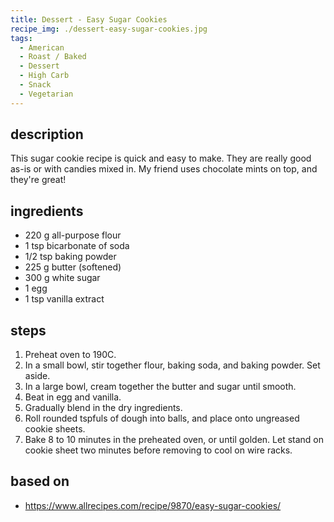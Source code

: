 ```yaml
---
title: Dessert - Easy Sugar Cookies
recipe_img: ./dessert-easy-sugar-cookies.jpg
tags:
  - American
  - Roast / Baked
  - Dessert
  - High Carb
  - Snack
  - Vegetarian
---
```


## description

This sugar cookie recipe is quick and easy to make. They are really good as-is or with candies mixed in. My friend uses chocolate mints on top, and they're great!

## ingredients

- 220 g all-purpose flour
- 1 tsp bicarbonate of soda
- 1/2 tsp baking powder
- 225 g butter (softened)
- 300 g white sugar
- 1 egg
- 1 tsp vanilla extract

## steps

1. Preheat oven to 190C.
2. In a small bowl, stir together flour, baking soda, and baking powder. Set aside.
3. In a large bowl, cream together the butter and sugar until smooth.
4. Beat in egg and vanilla.
5. Gradually blend in the dry ingredients.
6. Roll rounded tspfuls of dough into balls, and place onto ungreased cookie sheets.
7. Bake 8 to 10 minutes in the preheated oven, or until golden. Let stand on cookie sheet two minutes before removing to cool on wire racks.

## based on

- https://www.allrecipes.com/recipe/9870/easy-sugar-cookies/
